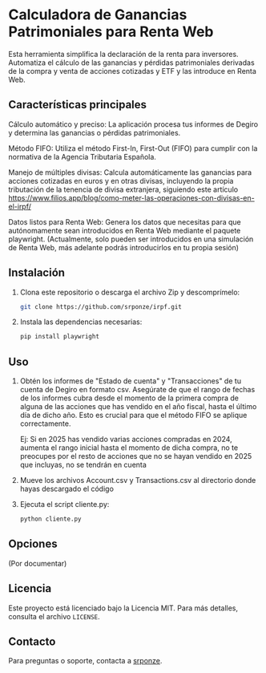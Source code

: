 # Calculadora de Ganancias Patrimoniales para Renta Web

Esta herramienta simplifica la declaración de la renta para inversores. Automatiza el cálculo de las ganancias y pérdidas patrimoniales derivadas de la compra y venta de acciones cotizadas y ETF y las introduce en Renta Web.


## Características principales
Cálculo automático y preciso: La aplicación procesa tus informes de Degiro y determina las ganancias o pérdidas patrimoniales.

Método FIFO: Utiliza el método First-In, First-Out (FIFO) para cumplir con la normativa de la Agencia Tributaria Española.

Manejo de múltiples divisas: Calcula automáticamente las ganancias para acciones cotizadas en euros y en otras divisas, incluyendo la propia tributación de la tenencia de divisa extranjera, siguiendo este artículo https://www.filios.app/blog/como-meter-las-operaciones-con-divisas-en-el-irpf/

Datos listos para Renta Web: Genera los datos que necesitas para que autónomamente sean introducidos en Renta Web mediante el paquete playwright.
(Actualmente, solo pueden ser introducidos en una simulación de Renta Web, más adelante podrás introducirlos en tu propia sesión)


## Instalación
1. Clona este repositorio o descarga el archivo Zip y descomprímelo:
   ```bash
   git clone https://github.com/srponze/irpf.git
   ```
2. Instala las dependencias necesarias:
   ```bash
   pip install playwright
   ```


## Uso
1. Obtén los informes de "Estado de cuenta" y "Transacciones" de tu cuenta de Degiro en formato csv.
Asegúrate de que el rango de fechas de los informes cubra desde el momento de la primera compra de alguna de las acciones que has vendido en el año fiscal, hasta el último día de dicho año. Esto es crucial para que el método FIFO se aplique correctamente.

   Ej: Si en 2025 has vendido varias acciones compradas en 2024, aumenta el rango inicial hasta el momento de dicha compra, no te preocupes por el resto de acciones que no se hayan vendido en 2025 que incluyas, no se tendrán en cuenta

3. Mueve los archivos Account.csv y Transactions.csv al directorio donde hayas descargado el código 

4. Ejecuta el script cliente.py:
   ```bash
   python cliente.py
   ```


## Opciones
(Por documentar)


## Licencia
Este proyecto está licenciado bajo la Licencia MIT. Para más detalles, consulta el archivo `LICENSE`.


## Contacto
Para preguntas o soporte, contacta a [srponze](https://github.com/srponze).